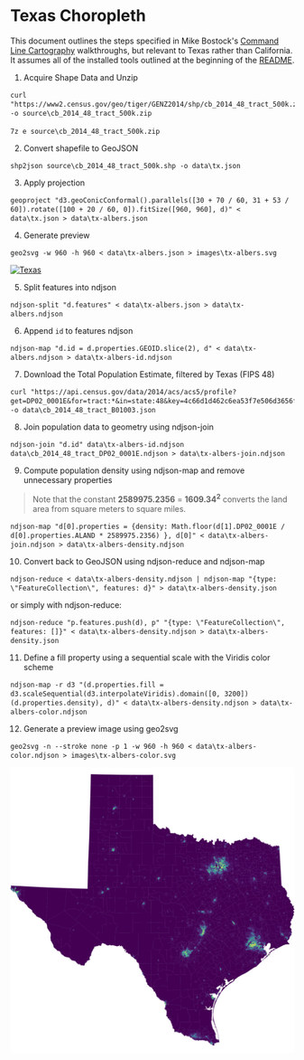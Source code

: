 # Texas Choropleth

This document outlines the steps specified in Mike Bostock's [Command Line Cartography](https://medium.com/@mbostock/command-line-cartography-part-1-897aa8f8ca2c) walkthroughs, but relevant to Texas rather than California. It assumes all of the installed tools outlined at the beginning of the [README](../readme.md).

1. Acquire Shape Data and Unzip

```
curl "https://www2.census.gov/geo/tiger/GENZ2014/shp/cb_2014_48_tract_500k.zip" -o source\cb_2014_48_tract_500k.zip

7z e source\cb_2014_48_tract_500k.zip
```

2. Convert shapefile to GeoJSON

```
shp2json source\cb_2014_48_tract_500k.shp -o data\tx.json
```

3. Apply projection

```
geoproject "d3.geoConicConformal().parallels([30 + 70 / 60, 31 + 53 / 60]).rotate([100 + 20 / 60, 0]).fitSize([960, 960], d)" < 
data\tx.json > data\tx-albers.json
```

4. Generate preview

```
geo2svg -w 960 -h 960 < data\tx-albers.json > images\tx-albers.svg
```

[![Texas](./images/tx-albers.svg)](./images/tx-albers.svg)

5. Split features into ndjson

```
ndjson-split "d.features" < data\tx-albers.json > data\tx-albers.ndjson
```

6. Append `id` to features ndjson

```
ndjson-map "d.id = d.properties.GEOID.slice(2), d" < data\tx-albers.ndjson > data\tx-albers-id.ndjson
```

7. Download the Total Population Estimate, filtered by Texas (FIPS 48)

```
curl "https://api.census.gov/data/2014/acs/acs5/profile?get=DP02_0001E&for=tract:*&in=state:48&key=4c66d1d462c6ea53f7e506d3656fb61b7cd7d2f4" -o data\cb_2014_48_tract_B01003.json
```

8. Join population data to geometry using ndjson-join

```
ndjson-join "d.id" data\tx-albers-id.ndjson data\cb_2014_48_tract_DP02_0001E.ndjson > data\tx-albers-join.ndjson 
```

9. Compute population density using ndjson-map and remove unnecessary properties

> Note that the constant **2589975.2356** = <strong>1609.34<sup>2</sup></strong> converts the land area from square meters to square miles.

```
ndjson-map "d[0].properties = {density: Math.floor(d[1].DP02_0001E / d[0].properties.ALAND * 2589975.2356) }, d[0]" < data\tx-albers-join.ndjson > data\tx-albers-density.ndjson
```

10. Convert back to GeoJSON using ndjson-reduce and ndjson-map

```
ndjson-reduce < data\tx-albers-density.ndjson | ndjson-map "{type: \"FeatureCollection\", features: d}" > data\tx-albers-density.json
```

or simply with ndjson-reduce:

```
ndjson-reduce "p.features.push(d), p" "{type: \"FeatureCollection\", features: []}" < data\tx-albers-density.ndjson > data\tx-albers-density.json
```

11. Define a fill property using a sequential scale with the Viridis color scheme

```
ndjson-map -r d3 "(d.properties.fill = d3.scaleSequential(d3.interpolateViridis).domain([0, 3200])(d.properties.density), d)" < data\tx-albers-density.ndjson > data\tx-albers-color.ndjson
```

12. Generate a preview image using geo2svg

```
geo2svg -n --stroke none -p 1 -w 960 -h 960 < data\tx-albers-color.ndjson > images\tx-albers-color.svg
```

[![Texas Population](./images/tx-albers-color.svg)](./images/tx-albers-color.svg)

